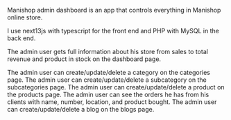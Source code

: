 Manishop admin dashboard is an app that controls everything in Manishop online store.

I use next13js with typescript for the front end and PHP with MySQL in the back end.

The admin user gets full information about his store from sales to total revenue and product in stock on the dashboard page.

The admin user can create/update/delete a category on the categories page.
The admin user can create/update/delete a subcategory on the subcategories page.
The admin user can create/update/delete a product on the products page.
The admin user can see the orders he has from his clients with name, number, location, and product bought.
The admin user can create/update/delete a blog on the blogs page.
